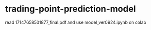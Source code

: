 # trading-point-prediction-model
read 17147658501877_final.pdf and use model_ver0924.ipynb on colab
